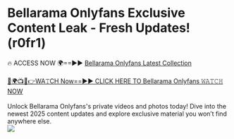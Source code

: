 # Bellarama Onlyfans Exclusive Content Leak - Fresh Updates! (r0fr1)

🔥 ACCESS NOW 🌍==►► <a href="https://tinyurl.com/kvy9nzfs" rel="nofollow">Bellarama Onlyfans Latest Collection</a>
<br><br>
[🔴🌍📺📱👉WA𝚃CH Now==►► CLICK HERE TO Bellarama Onlyfans 𝚆𝙰𝚃𝙲𝙷 NOW](https://tinyurl.com/kvy9nzfs)
<br><br>
Unlock Bellarama Onlyfans's private videos and photos today! Dive into the newest 2025 content updates and explore exclusive material you won’t find anywhere else.
<br>
<a href="https://tinyurl.com/kvy9nzfs" rel="nofollow" data-target="animated-image.originalLink"><img src="https://camo.githubusercontent.com/8a4f000d20f83aca3bf7ec5f350d767afa0574a8a352519fd8cfa583a6f93a33/68747470733a2f2f692e696d6775722e636f6d2f644a486b345a712e676966" data-canonical-src="https://i.imgur.com/dJHk4Zq.gif" style="max-width: 100%; display: inline-block;" data-target="animated-image.originalImage"></a>
<br>
